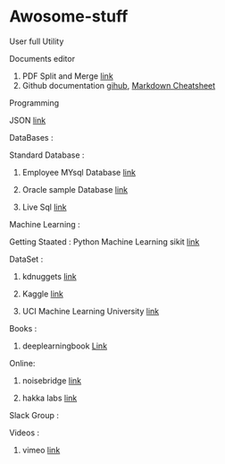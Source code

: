 # Awosome-stuff
User  full Utility

Documents editor

1. PDF Split and Merge [link](https://sourceforge.net/projects/pdfsam/)
2. Github documentation [gihub](https://help.github.com/articles/about-readmes/), [Markdown Cheatsheet](https://github.com/adam-p/markdown-here/wiki/Markdown-Cheatsheet) 

Programming

JSON [link](http://www.json.org/)

DataBases : 

Standard Database : 

1. Employee MYsql  Database [link](https://github.com/datacharmer/test_db)  

2. Oracle sample Database  [link](https://github.com/oracle/db-sample-schemas) 

3. Live Sql [link](https://livesql.oracle.com/apex/livesql/file/toc.html)

Machine Learning :

Getting Staated : Python Machine Learning sikit [link](https://www.datacamp.com/community/tutorials/machine-learning-python)

DataSet :  

1. kdnuggets [link](http://www.kdnuggets.com/datasets/index.html)
       
 2. Kaggle [link](https://www.kaggle.com/)
            
 3. UCI Machine Learning University [link](http://archive.ics.uci.edu/ml/datasets.html) 

Books : 
1. deeplearningbook [Link](http://www.deeplearningbook.org/)

Online:

1. noisebridge [link](https://www.noisebridge.net/index.php?title=Machine_Learning)

2. hakka labs [link](https://www.hakkalabs.co/)

Slack Group :

Videos :

1. vimeo [link](https://vimeo.com/sfmachinelearning/videos)

